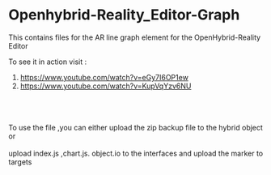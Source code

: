 # Openhybrid-Reality_Editor-Graph
This contains files for the AR line graph element for the OpenHybrid-Reality Editor

To see it in action visit : <br>
1. https://www.youtube.com/watch?v=eGy7I6OP1ew<br>
2. https://www.youtube.com/watch?v=KupVqYzv6NU<br><br><br><br>



To use the file ,you can either upload the zip backup file to the  hybrid object <br>
or<br>
<br>
upload index.js ,chart.js. object.io  to the interfaces and upload the marker to targets
